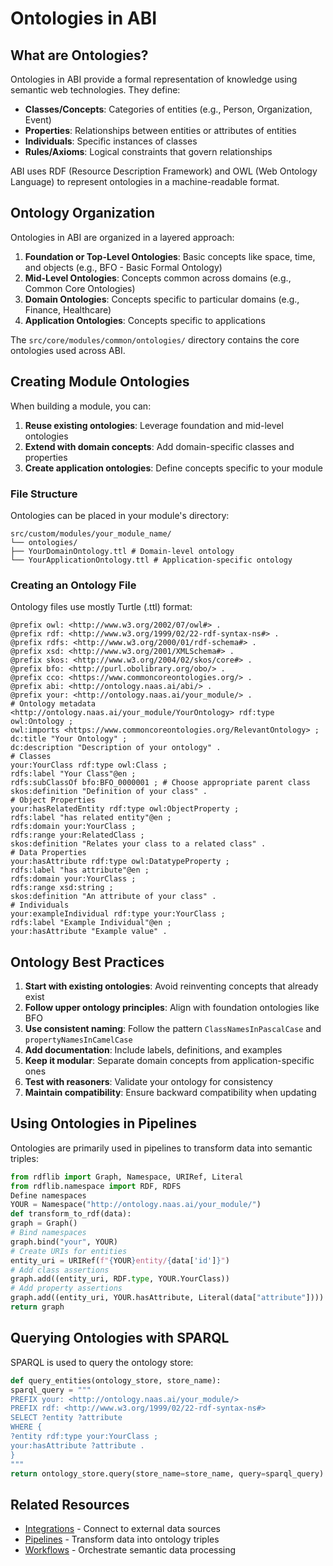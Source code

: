 # Ontologies in ABI

## What are Ontologies?

Ontologies in ABI provide a formal representation of knowledge using semantic web technologies. They define:

- **Classes/Concepts**: Categories of entities (e.g., Person, Organization, Event)
- **Properties**: Relationships between entities or attributes of entities
- **Individuals**: Specific instances of classes
- **Rules/Axioms**: Logical constraints that govern relationships

ABI uses RDF (Resource Description Framework) and OWL (Web Ontology Language) to represent ontologies in a machine-readable format.

## Ontology Organization

Ontologies in ABI are organized in a layered approach:

1. **Foundation or Top-Level Ontologies**: Basic concepts like space, time, and objects (e.g., BFO - Basic Formal Ontology)
2. **Mid-Level Ontologies**: Concepts common across domains (e.g., Common Core Ontologies)
3. **Domain Ontologies**: Concepts specific to particular domains (e.g., Finance, Healthcare)
4. **Application Ontologies**: Concepts specific to applications

The `src/core/modules/common/ontologies/` directory contains the core ontologies used across ABI.

## Creating Module Ontologies

When building a module, you can:

1. **Reuse existing ontologies**: Leverage foundation and mid-level ontologies
2. **Extend with domain concepts**: Add domain-specific classes and properties
3. **Create application ontologies**: Define concepts specific to your module

### File Structure

Ontologies can be placed in your module's directory: 

```
src/custom/modules/your_module_name/
└── ontologies/
├── YourDomainOntology.ttl # Domain-level ontology
└── YourApplicationOntology.ttl # Application-specific ontology
```

### Creating an Ontology File

Ontology files use mostly Turtle (.ttl) format:

```t
@prefix owl: <http://www.w3.org/2002/07/owl#> .
@prefix rdf: <http://www.w3.org/1999/02/22-rdf-syntax-ns#> .
@prefix rdfs: <http://www.w3.org/2000/01/rdf-schema#> .
@prefix xsd: <http://www.w3.org/2001/XMLSchema#> .
@prefix skos: <http://www.w3.org/2004/02/skos/core#> .
@prefix bfo: <http://purl.obolibrary.org/obo/> .
@prefix cco: <https://www.commoncoreontologies.org/> .
@prefix abi: <http://ontology.naas.ai/abi/> .
@prefix your: <http://ontology.naas.ai/your_module/> .
# Ontology metadata
<http://ontology.naas.ai/your_module/YourOntology> rdf:type owl:Ontology ;
owl:imports <https://www.commoncoreontologies.org/RelevantOntology> ;
dc:title "Your Ontology" ;
dc:description "Description of your ontology" .
# Classes
your:YourClass rdf:type owl:Class ;
rdfs:label "Your Class"@en ;
rdfs:subClassOf bfo:BFO_0000001 ; # Choose appropriate parent class
skos:definition "Definition of your class" .
# Object Properties
your:hasRelatedEntity rdf:type owl:ObjectProperty ;
rdfs:label "has related entity"@en ;
rdfs:domain your:YourClass ;
rdfs:range your:RelatedClass ;
skos:definition "Relates your class to a related class" .
# Data Properties
your:hasAttribute rdf:type owl:DatatypeProperty ;
rdfs:label "has attribute"@en ;
rdfs:domain your:YourClass ;
rdfs:range xsd:string ;
skos:definition "An attribute of your class" .
# Individuals
your:exampleIndividual rdf:type your:YourClass ;
rdfs:label "Example Individual"@en ;
your:hasAttribute "Example value" .
```

## Ontology Best Practices

1. **Start with existing ontologies**: Avoid reinventing concepts that already exist
2. **Follow upper ontology principles**: Align with foundation ontologies like BFO
3. **Use consistent naming**: Follow the pattern `ClassNamesInPascalCase` and `propertyNamesInCamelCase`
4. **Add documentation**: Include labels, definitions, and examples
5. **Keep it modular**: Separate domain concepts from application-specific ones
6. **Test with reasoners**: Validate your ontology for consistency
7. **Maintain compatibility**: Ensure backward compatibility when updating

## Using Ontologies in Pipelines

Ontologies are primarily used in pipelines to transform data into semantic triples:

```python
from rdflib import Graph, Namespace, URIRef, Literal
from rdflib.namespace import RDF, RDFS
Define namespaces
YOUR = Namespace("http://ontology.naas.ai/your_module/")
def transform_to_rdf(data):
graph = Graph()
# Bind namespaces
graph.bind("your", YOUR)
# Create URIs for entities
entity_uri = URIRef(f"{YOUR}entity/{data['id']}")
# Add class assertions
graph.add((entity_uri, RDF.type, YOUR.YourClass))
# Add property assertions
graph.add((entity_uri, YOUR.hasAttribute, Literal(data["attribute"])))
return graph
```

## Querying Ontologies with SPARQL

SPARQL is used to query the ontology store:

```python
def query_entities(ontology_store, store_name):
sparql_query = """
PREFIX your: <http://ontology.naas.ai/your_module/>
PREFIX rdf: <http://www.w3.org/1999/02/22-rdf-syntax-ns#>
SELECT ?entity ?attribute
WHERE {
?entity rdf:type your:YourClass ;
your:hasAttribute ?attribute .
}
"""
return ontology_store.query(store_name=store_name, query=sparql_query)
```

## Related Resources

- [Integrations](./integrations.md) - Connect to external data sources
- [Pipelines](./pipelines.md) - Transform data into ontology triples
- [Workflows](./workflows.md) - Orchestrate semantic data processing